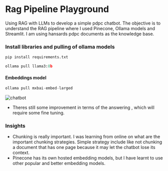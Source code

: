 # Rag Pipeline Playground
Using RAG with LLMs to develop a simple pdpc chatbot. The objective is to understand the RAG pipeline where I used Pinecone, Ollama models and Streamlit.
I am using hansards pdpc documents as the knowledge base.


### Install libraries and pulling of ollama models

```Python
pip install requirements.txt
```
```Python
ollama pull llama3:8b  
```
#### Embeddings model

```Python
ollama pull mxbai-embed-larged
```

![chatbot](https://github.com/user-attachments/assets/c4ae9572-6f19-4b0b-9744-5c8eb1214556)

- Theres still some improvement in terms of the answering , which will require some fine tuning.

### Insights
- Chunking is really important. I was learning from online on what are the important chunking strategies. Simple strategy include like not chunking a document that has one page because it may let the chatbot lose its context.
- Pinecone has its own hosted embedding models, but I have learnt to use other popular and better embedding models.


